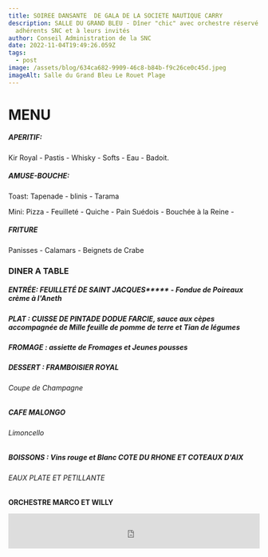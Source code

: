 ```yaml
---
title: SOIREE DANSANTE  DE GALA DE LA SOCIETE NAUTIQUE CARRY
description: SALLE DU GRAND BLEU - Dîner "chic" avec orchestre réservé aux
  adhérents SNC et à leurs invités
author: Conseil Administration de la SNC
date: 2022-11-04T19:49:26.059Z
tags:
  - post
image: /assets/blog/634ca682-9909-46c8-b84b-f9c26ce0c45d.jpeg
imageAlt: Salle du Grand Bleu Le Rouet Plage
---
```

# M﻿ENU

##### A﻿PERITIF:

   K﻿ir Royal - Pastis - Whisky - Softs - Eau - Badoit.  

##### A﻿MUSE-BOUCHE:

T﻿oast: Tapenade - blinis - Tarama

M﻿ini: Pizza - Feuilleté - Quiche - Pain Suédois - Bouchée à la Reine - 

##### F﻿RITURE

P﻿anisses - Calamars - Beignets de Crabe

### D﻿INER A TABLE

##### E﻿NTRÉE: FEUILLETÉ DE SAINT JACQUES**\***  - Fondue de Poireaux crème à l'Aneth

##### P﻿LAT : CUISSE DE PINTADE DODUE FARCIE, sauce aux cèpes accompagnée de Mille feuille de pomme de terre et Tian de légumes

##### F﻿ROMAGE : assiette de Fromages et Jeunes pousses

##### D﻿ESSERT : F﻿RAMBOISIER ROYAL

###### C﻿oupe de Champagne

##### C﻿AFE MALONGO

###### L﻿imoncello

##### B﻿OISSONS : Vins rouge et Blanc COTE DU RHONE ET COTEAUX D'AIX

###### E﻿AUX PLATE ET PETILLANTE

**O﻿RCHESTRE MARCO ET WILLY**

<iframe id="haWidget" allowtransparency="true" src="https://www.helloasso.com/associations/societe-nautique-carry/evenements/soiree-de-gala-snc/widget-bouton" style="width: 100%; height: 70px; border: none;"></iframe>